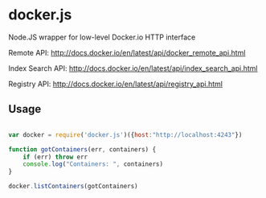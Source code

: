 docker.js
=========

Node.JS wrapper for low-level Docker.io HTTP interface

Remote API: http://docs.docker.io/en/latest/api/docker_remote_api.html

Index Search API: http://docs.docker.io/en/latest/api/index_search_api.html

Registry API: http://docs.docker.io/en/latest/api/registry_api.html


## Usage

```javascript

var docker = require('docker.js')({host:"http://localhost:4243"})

function gotContainers(err, containers) {
    if (err) throw err
    console.log("Containers: ", containers)
}

docker.listContainers(gotContainers)

```

